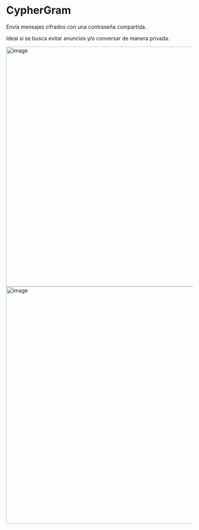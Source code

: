 # CypherGram
Envía mensajes cifrados con una contraseña compartida.

Ideal si se busca evitar anuncios y/o conversar de manera privada.


<img width="664" height="646" alt="image" src="https://github.com/user-attachments/assets/8e357add-d5b9-44bb-80e1-5f04fdb1e2f4" />

<img width="582" height="639" alt="image" src="https://github.com/user-attachments/assets/835bcc8a-16f6-49b2-ab39-f93990fc2a15" />
